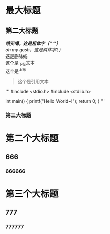 # 最大标题  
## 第二大标题  
***哦买噶，这是粗体字（“*** ***”）***  
_oh my gosh，这是斜体字(_  _)_  
~~这是删除线~~  
这个是<sub>下标</sub>文本  
这个是<sup>上标</sup>  
>这个是引用文本  

'''
#include <stdio.h>
#include <stdlib.h>

int main()
{
  printf("Hello World~!");
  return 0;
}
'''


### 第三大标题  

# 第二个大标题  
## 666  
### 666666  

# 第三个大标题  
## 777  
### 777777  
